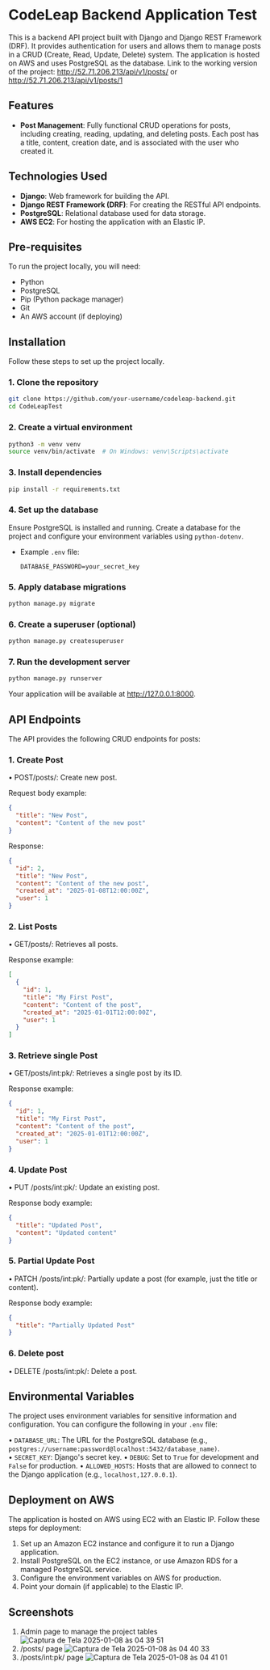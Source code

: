 # CodeLeap Backend Application Test

This is a backend API project built with Django and Django REST Framework (DRF). It provides authentication for users and allows them to manage posts in a CRUD (Create, Read, Update, Delete) system. The application is hosted on AWS and uses PostgreSQL as the database.
Link to the working version of the project: http://52.71.206.213/api/v1/posts/ or http://52.71.206.213/api/v1/posts/1

## Features

- **Post Management**: Fully functional CRUD operations for posts, including creating, reading, updating, and deleting posts. Each post has a title, content, creation date, and is associated with the user who created it.
  
## Technologies Used

- **Django**: Web framework for building the API.
- **Django REST Framework (DRF)**: For creating the RESTful API endpoints.
- **PostgreSQL**: Relational database used for data storage.
- **AWS EC2**: For hosting the application with an Elastic IP.

## Pre-requisites

To run the project locally, you will need:

- Python
- PostgreSQL
- Pip (Python package manager)
- Git
- An AWS account (if deploying)

## Installation

Follow these steps to set up the project locally.

### 1. Clone the repository

```bash
git clone https://github.com/your-username/codeleap-backend.git
cd CodeLeapTest
```
### 2. Create a virtual environment

```bash
python3 -m venv venv
source venv/bin/activate  # On Windows: venv\Scripts\activate
```

### 3. Install dependencies

```bash
pip install -r requirements.txt
```

### 4. Set up the database
Ensure PostgreSQL is installed and running. Create a database for the project and configure your environment variables using ```python-dotenv```.  
* Example ```.env``` file:
    ```env
    DATABASE_PASSWORD=your_secret_key
    ```

### 5. Apply database migrations

```bash
python manage.py migrate
```

### 6. Create a superuser (optional)

```bash
python manage.py createsuperuser
```

### 7. Run the development server

```bash
python manage.py runserver
```

Your application will be available at http://127.0.0.1:8000.

## API Endpoints

The API provides the following CRUD endpoints for posts:

### 1. Create Post

• POST/posts/: Create new post.

Request body example:

```json
{
  "title": "New Post",
  "content": "Content of the new post"
}
```
Response:
```json
{
  "id": 2,
  "title": "New Post",
  "content": "Content of the new post",
  "created_at": "2025-01-08T12:00:00Z",
  "user": 1
}
```
### 2. List Posts

• GET/posts/: Retrieves all posts.

Response example:
```json
[
  {
    "id": 1,
    "title": "My First Post",
    "content": "Content of the post",
    "created_at": "2025-01-01T12:00:00Z",
    "user": 1
  }
]
```

### 3. Retrieve single Post

• GET/posts/int:pk/: Retrieves a single post by its ID.

Response example:
```json
{
  "id": 1,
  "title": "My First Post",
  "content": "Content of the post",
  "created_at": "2025-01-01T12:00:00Z",
  "user": 1
}
```


### 4. Update Post

• PUT /posts/int:pk/: Update an existing post.

Response body example:
```json
{
  "title": "Updated Post",
  "content": "Updated content"
}
```

### 5. Partial Update Post

• PATCH /posts/int:pk/: Partially update a post (for example, just the title or content).

Response body example:
```json
{
  "title": "Partially Updated Post"
}
```
### 6. Delete post

• DELETE /posts/int:pk/: Delete a post.

## Environmental Variables

The project uses environment variables for sensitive information and configuration. You can configure the following in your ```.env``` file:

• ```DATABASE_URL```: The URL for the PostgreSQL database (e.g., ```postgres://username:password@localhost:5432/database_name)```.
• ```SECRET_KEY```: Django's secret key.
• ```DEBUG```: Set to ```True``` for development and ```False``` for production.
• ```ALLOWED_HOSTS```: Hosts that are allowed to connect to the Django application (e.g., ```localhost,127.0.0.1```).

## Deployment on AWS
The application is hosted on AWS using EC2 with an Elastic IP.
Follow these steps for deployment:

1. Set up an Amazon EC2 instance and configure it to run a Django application.
2. Install PostgreSQL on the EC2 instance, or use Amazon RDS for a managed PostgreSQL service.
3. Configure the environment variables on AWS for production.
4. Point your domain (if applicable) to the Elastic IP.

## Screenshots
1. Admin page to manage the project tables
   ![Captura de Tela 2025-01-08 às 04 39 51](https://github.com/user-attachments/assets/5cf98552-8054-4dc3-8066-cae951d94bb4)
2. /posts/ page
   ![Captura de Tela 2025-01-08 às 04 40 33](https://github.com/user-attachments/assets/442a6ede-de26-48f0-9ff7-7e89b76858e7)
3. /posts/int:pk/ page
   ![Captura de Tela 2025-01-08 às 04 41 01](https://github.com/user-attachments/assets/36e923ef-5b0b-49cf-a38f-bb95c11e4b00)
